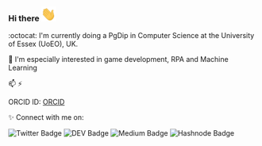 ### Hi there  <a target="_blank" rel="noopener noreferrer" href="https://raw.githubusercontent.com/ABSphreak/ABSphreak/master/gifs/Hi.gif"><img src="https://raw.githubusercontent.com/ABSphreak/ABSphreak/master/gifs/Hi.gif" width="30px" style="max-width:100%;"></a>

 
:octocat:     I'm currently doing a PgDip in Computer Science at the University of Essex (UoEO), UK. 
     
:rocket:      I'm especially interested in game development, RPA and Machine Learning 

📫 ⚡  

ORCID ID: [ORCID](https://orcid.org/0000-0001-8250-1340)

:sparkles: Connect with me on:

<img src="https://camo.githubusercontent.com/1f685a8ecb49196b5a82e857d23c79e66178084bb3b25c62a658fc68cac5c871/68747470733a2f2f696d672e736869656c64732e696f2f62616467652f2d747769747465722d3163613066313f7374796c653d666f722d7468652d6261646765266c6f676f3d74776974746572266c6f676f436f6c6f723d7768697465266c696e6b3d68747470733a2f2f747769747465722e636f6d2f64697679615f6b656c61736b6172" alt="Twitter Badge" data-canonical-src="https://img.shields.io/badge/-twitter-1ca0f1?style=for-the-badge&amp;logo=twitter&amp;logoColor=white&amp;link=https://twitter.com/alice_alsv" style="max-width:100%;">           <img src="https://camo.githubusercontent.com/d70a9b1fe4f99431f4cf9bb167eb552ca37fbea104f2e60b557aa4d4629ee917/68747470733a2f2f696d672e736869656c64732e696f2f62616467652f2d6465762e746f2d3030303030303f7374796c653d666f722d7468652d6261646765266c6f676f3d6465762e746f266c6f676f436f6c6f723d7768697465266c696e6b3d68747470733a2f2f6465762e746f2f4074686561766964636f646572" alt="DEV Badge" data-canonical-src="https://img.shields.io/badge/-dev.to-000000?style=for-the-badge&amp;logo=dev.to&amp;logoColor=white&amp;link=https://dev.to/@alicevillar" style="max-width:100%;">            <img src="https://camo.githubusercontent.com/8822cd86e45b664adff962715afdb26e58aaca8d951ea42e1ea646913afd0be4/68747470733a2f2f696d672e736869656c64732e696f2f62616467652f2d6d656469756d2d3030303030303f7374796c653d666f722d7468652d6261646765266c6f676f3d6d656469756d266c6f676f436f6c6f723d7768697465266c696e6b3d68747470733a2f2f6d656469756d2e636f6d2f4074686561766964636f6465722f" alt="Medium Badge" data-canonical-src="https://img.shields.io/badge/-medium-000000?style=for-the-badge&amp;logo=medium&amp;logoColor=white&amp;link=https://medium.com/@alicevillar/" style="max-width:100%;">            <img src="https://camo.githubusercontent.com/232dfaf34872e2de8122adff0f2c3efce0e936fae5fcb8175040ba0816e4b055/68747470733a2f2f696d672e736869656c64732e696f2f62616467652f2d686173686e6f64652d3239363246463f7374796c653d666f722d7468652d6261646765266c6f676f3d686173686e6f6465266c6f676f436f6c6f723d7768697465266c696e6b3d68747470733a2f2f686173686e6f64652e636f6d2f4064697679616b656c61736b61722f" alt="Hashnode Badge" data-canonical-src="https://img.shields.io/badge/-hashnode-2962FF?style=for-the-badge&amp;logo=hashnode&amp;logoColor=white&amp;link=https://hashnode.com/@alicevillar/" style="max-width:100%;">




<!--
**alicevillar/alicevillar** is a ✨ _special_ ✨ repository because its `README.md` (this file) appears on your GitHub profile.

 
 
